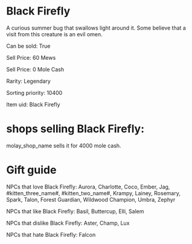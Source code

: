 # Black Firefly

A curious summer bug that swallows light around it. Some believe that a visit from this creature is an evil omen.

Can be sold: True

Sell Price: 60 Mews

Sell Price: 0 Mole Cash

Rarity: Legendary

Sorting priority: 10400

Item uid: Black Firefly

# shops selling Black Firefly:

molay_shop_name sells it for 4000 mole cash.

# Gift guide

NPCs that love Black Firefly: Aurora, Charlotte, Coco, Ember, Jag, #kitten_three_name#, #kitten_two_name#, Krampy, Lainey, Rosemary, Spark, Talon, Forest Guardian, Wildwood Champion, Umbra, Zephyr

NPCs that like Black Firefly: Basil, Buttercup, Elli, Salem

NPCs that dislike Black Firefly: Aster, Champ, Lux

NPCs that hate Black Firefly: Falcon
